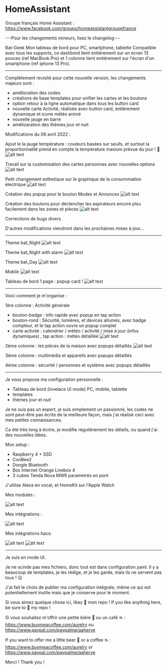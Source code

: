# HomeAssistant

Groupe français Home Assistant : https://www.facebook.com/groups/homeassistantgroupefrance

---Pour les changements mineurs, lisez le changelog---

Bat-Geek 
Mon tableau de bord pour PC, smartphone, tablette
Compatible avec tous les supports, ce dashbord tient entièrement sur un ecran 13 pouces (ref MacBook Pro) et 1 colonne tient entièrement sur l'écran d'un smartphone (ref iphone 13 Pro). 

---------------------

Complètement revisité pour cette nouvelle version, les changements majeurs sont : 
- amélioration des codes 
- créations de base templates pour unifier les cartes et les boutons 
- option retour à la ligne automatique dans tous les button card 
- nouvelle carte Activité, réalisée avec button card, entièrement dynamique et icone météo animé
- nouvelle jauge en barre 
- amélioaration des thèmes jour et nuit 


Modifications du 06 avril 2022 :

Ajout le la jauge température : couleurs basées sur seuils, et surtout la proportionnalité prend en compte la température maxium prévue du jour ! 🥳
![alt text](https://github.com/herveaurel/HomeAssistant/blob/main/Captures/meteo_modif.jpg)

Travail sur la customisation des cartes personnes avec nouvelles options 
![alt text](https://github.com/herveaurel/HomeAssistant/blob/main/Captures/persons.png)

Petit changement esthetique sur le graphique de la consommation électrique 
![alt text](https://github.com/herveaurel/HomeAssistant/blob/main/Captures/enedis.jpg)

Création des popup pour le bouton Modes et Annonces 
![alt text](https://github.com/herveaurel/HomeAssistant/blob/main/Captures/popup_annonces.jpg)

Création des boutons pour déclencher les aspirateurs encore plsu facilement dans les zones et pièces
![alt text](https://github.com/herveaurel/HomeAssistant/blob/main/Captures/boutons_aspi.jpg)

Corrections de bugs divers

D'autres modifications viendront dans les prochaines mises à jour...

---------------------

Theme bat_Night
![alt text](https://github.com/herveaurel/HomeAssistant/blob/main/Captures/dashboard_night.jpg)

Theme bat_Night with alarm
![alt text](https://github.com/herveaurel/HomeAssistant/blob/main/Captures/dashboard_alarm.jpg)

Theme bat_Day
![alt text](https://github.com/herveaurel/HomeAssistant/blob/main/Captures/dashboard_clear.jpg)

Mobile
![alt text](https://github.com/herveaurel/HomeAssistant/blob/main/Captures/dashboard_smartphone.jpg)

Tableau de bord 1 page : popup card ! 
![alt text](https://github.com/herveaurel/HomeAssistant/blob/main/Captures/popup.jpg)

---------------------
 
Voici comment je m'organise : 

1ère colonne : Activité générale 
- bouton-badge : info rapide avec popup en tap action
- bouton-rond : Sécurité, lumières, et devices allumés, avec badge compteur, et le tap action ouvre un popup complet 
- carte activité : calendrier / météo / activité / mise à jour (infos dynamiques) , tap action : météo détailléé 
![alt text](https://github.com/herveaurel/HomeAssistant/blob/main/Captures/colonne_activite.jpg)

2ème colonne : les pièces de la maison avec popups détaillés
![alt text](https://github.com/herveaurel/HomeAssistant/blob/main/Captures/colonne_pieces.png)

3ème colonne : multimédia et appareils avec popups détaillés

4ème colonne : sécurité / personnes et système avec popups détaillés


---------------------

Je vous propose ma configuration personnelle :
- Tableau de bord (lovelace UI mode) PC, mobile, tablette
- templates
- thèmes jour et nuit

Je ne suis pas un expert, je suis simplement un passionné, les codes ne sont peut-être pas écrits de la meilleure façon, mais j'ai réalisé ceci avec mes petites connaissances.

Ca été très long à écrire, je modifie régulièrement les détails, ou quand j'ai des nouvelles idées. 

Mon setup :
- Raspberry 4 + SSD
- ConBee2
- Dongle Bluetooth 
- Box Internet Orange Livebox 4
- 3 cubes Tenda Nova MW6 parametrés en pont 

J'utilise Alexa en vocal, et HomeKit sur l'Apple Watch


Mes modules :

![alt text](https://github.com/herveaurel/HomeAssistant/blob/main/Captures/modules.jpg)

Mes intégrations :

![alt text](https://github.com/herveaurel/HomeAssistant/blob/main/Captures/integrations.jpg)

Mes intégrations  hacs:

![alt text](https://github.com/herveaurel/HomeAssistant/blob/main/Captures/integrations_hacs.jpg)
![alt text](https://github.com/herveaurel/HomeAssistant/blob/main/Captures/integrations_hacs2.jpg)

---------------------

Je suis en mode UI.
 
Je ne scinde pas mes fichiers, donc tout est dans configuration.yaml. 
Il y a beaucoup de templates, je les rédige, et je les garde, mais ils ne servent pas tous ! 😉

J'ai fait le choix de publier ma configuration intégrale, même ce qui est potentiellement inutile mais que je conserve pour le moment. 

Si vous aimez quelque chose ici, likez 🌟 mon repo !
If you like anything here, be sure to 🌟 my repo !

Si vous souhaitez m'offrir une petite bière 🍺 ou un café ☕️ : https://www.buymeacoffee.com/aurelrv ou https://www.paypal.com/paypalme/aaherve

If you want to offer me a little beer 🍺 or a coffee ☕️ : https://www.buymeacoffee.com/aurelrv or https://www.paypal.com/paypalme/aaherve

Merci ! 
Thank you !